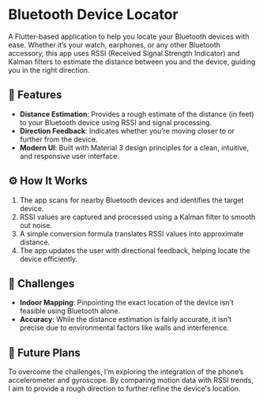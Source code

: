 # Bluetooth Device Locator  

A Flutter-based application to help you locate your Bluetooth devices with ease. Whether it’s your watch, earphones, or any other Bluetooth accessory, this app uses RSSI (Received Signal Strength Indicator) and Kalman filters to estimate the distance between you and the device, guiding you in the right direction.  

## 🌟 Features  
- **Distance Estimation**: Provides a rough estimate of the distance (in feet) to your Bluetooth device using RSSI and signal processing.  
- **Direction Feedback**: Indicates whether you’re moving closer to or further from the device.  
- **Modern UI**: Built with Material 3 design principles for a clean, intuitive, and responsive user interface.  

## ⚙️ How It Works  
1. The app scans for nearby Bluetooth devices and identifies the target device.  
2. RSSI values are captured and processed using a Kalman filter to smooth out noise.  
3. A simple conversion formula translates RSSI values into approximate distance.  
4. The app updates the user with directional feedback, helping locate the device efficiently.  

## 🧩 Challenges  
- **Indoor Mapping**: Pinpointing the exact location of the device isn’t feasible using Bluetooth alone.  
- **Accuracy**: While the distance estimation is fairly accurate, it isn’t precise due to environmental factors like walls and interference.  

## 🚀 Future Plans  
To overcome the challenges, I’m exploring the integration of the phone’s accelerometer and gyroscope. By comparing motion data with RSSI trends, I aim to provide a rough direction to further refine the device's location.  
